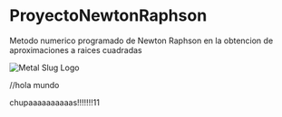 # ProyectoNewtonRaphson
Metodo numerico programado de Newton Raphson en la obtencion de aproximaciones a raices cuadradas

![Metal Slug Logo](https://help.solidworks.com/2010/spanish/solidworks/cworks/legacyhelp/simulation/art_local/NL_NR_scheme.gif)



//hola mundo


chupaaaaaaaaaas!!!!!!!11